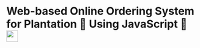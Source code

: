 # Web-based Online Ordering System for Plantation 🌱 Using JavaScript 🚀 <img src="https://user-images.githubusercontent.com/65155421/189693215-bf11045c-b8ee-468c-84d6-45384800bf29.png" width=30>

